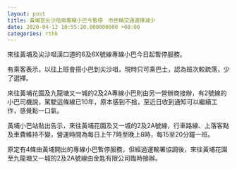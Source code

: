 ```yaml
---
layout: post
title: 黃埔至尖沙咀兩專線小巴今暫停　市民稱交通選擇減少
date: 2020-04-12 10:55:20.000000000 +08:00
categories: rthk
---
```


來往黃埔及尖沙咀漢口道的6及6X號線專線小巴今日起暫停服務。

有乘客表示，以往上班會搭小巴到尖沙咀，現時只可乘巴士，認為班次較疏落，少了選擇。

來往黃埔花園及九龍塘又一城的2及2A專線小巴則由另一營辦商接辦，有2號線的小巴司機說，駕駛這條線已10年，原本感到不捨，至近日收到通知可以繼續工作，感覺鬆一口氣。

黃埔小巴站貼出告示，來往黃埔花園及又一城的2及2A號線，行車路線、上落客點及車費維持不變，營運時間為每日上午7時至晚上8時，每15至20分鐘一班。

原定有4條由黃埔開出的專線小巴暫停服務，但經過運輸署協調後，來往黃埔花園至九龍塘又一城的2及2A號線由金匙有限公司臨時接辦。
